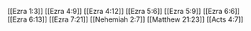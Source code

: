 [[Ezra 1:3]]
[[Ezra 4:9]]
[[Ezra 4:12]]
[[Ezra 5:6]]
[[Ezra 5:9]]
[[Ezra 6:6]]
[[Ezra 6:13]]
[[Ezra 7:21]]
[[Nehemiah 2:7]]
[[Matthew 21:23]]
[[Acts 4:7]]
